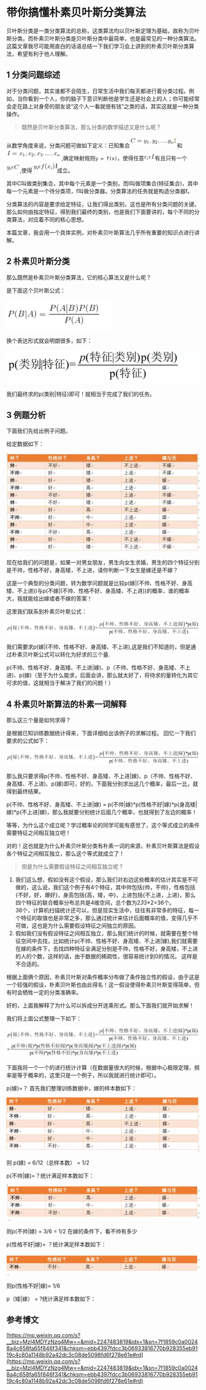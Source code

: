 # 带你搞懂朴素贝叶斯分类算法

贝叶斯分类是一类分类算法的总称，这类算法均以贝叶斯定理为基础，故称为贝叶斯分类。而朴素贝叶斯分类是贝叶斯分类中最简单，也是最常见的一种分类算法。这篇文章我尽可能用直白的话语总结一下我们学习会上讲到的朴素贝叶斯分类算法，希望有利于他人理解。

## 1 分类问题综述

对于分类问题，其实谁都不会陌生，日常生活中我们每天都进行着分类过程。例如，当你看到一个人，你的脑子下意识判断他是学生还是社会上的人；你可能经常会走在路上对身旁的朋友说“这个人一看就很有钱”之类的话，其实这就是一种分类操作。

> 既然是贝叶斯分类算法，那么分类的数学描述又是什么呢？

从数学角度来说，分类问题可做如下定义：已知集合![](../images/machinelearning/nbaytes_1.png) 和![](../images/machinelearning/nbaytes_2.png),确定映射规则`y = f(x)`，使得任意![](../images/machinelearning/nbaytes_3.png)有且只有一个![](../images/machinelearning/nbaytes_4.png),使得![](../images/machinelearning/nbaytes_5.png)成立。

其中C叫做类别集合，其中每个元素是一个类别，而I叫做项集合(特征集合)，其中每一个元素是一个待分类项，f叫做分类器。分类算法的任务就是构造分类器f。

分类算法的内容是要求给定特征，让我们得出类别，这也是所有分类问题的关键。那么如何由指定特征，得到我们最终的类别，也是我们下面要讲的，每个不同的分类算法，对应着不同的核心思想。

本篇文章，我会用一个具体实例，对朴素贝叶斯算法几乎所有重要的知识点进行讲解。

## 2 朴素贝叶斯分类

那么既然是朴素贝叶斯分类算法，它的核心算法又是什么呢？

是下面这个贝叶斯公式：

![](../images/machinelearning/nbaytes_6.png)

换个表达形式就会明朗很多，如下：

![](../images/machinelearning/nbaytes_7.png)

我们最终求的p(类别|特征)即可！就相当于完成了我们的任务。

## 3 例题分析

下面我们先给出例子问题。

给定数据如下：

![](../images/machinelearning/nbaytes_8.png)

现在给我们的问题是，如果一对男女朋友，男生向女生求婚，男生的四个特征分别是不帅，性格不好，身高矮，不上进，请你判断一下女生是嫁还是不嫁？

这是一个典型的分类问题，转为数学问题就是比较p(嫁|(不帅、性格不好、身高矮、不上进))与p(不嫁|(不帅、性格不好、身高矮、不上进))的概率，谁的概率大，我就能给出嫁或者不嫁的答案！

这里我们联系到朴素贝叶斯公式：

![](../images/machinelearning/nbaytes_9.png)

我们需要求p(嫁|(不帅、性格不好、身高矮、不上进),这是我们不知道的，但是通过朴素贝叶斯公式可以转化为好求的三个量.


p(不帅、性格不好、身高矮、不上进|嫁)、p（不帅、性格不好、身高矮、不上进)、p(嫁)（至于为什么能求，后面会讲，那么就太好了，将待求的量转化为其它可求的值，这就相当于解决了我们的问题！）

## 4 朴素贝叶斯算法的朴素一词解释

那么这三个量是如何求得？

是根据已知训练数据统计得来，下面详细给出该例子的求解过程。
回忆一下我们要求的公式如下：

![](../images/machinelearning/nbaytes_9.png)

那么我只要求得p(不帅、性格不好、身高矮、不上进|嫁)、p（不帅、性格不好、身高矮、不上进)、p(嫁)即可，好的，下面我分别求出这几个概率，最后一比，就得到最终结果。

p(不帅、性格不好、身高矮、不上进|嫁) = p(不帅|嫁)*p(性格不好|嫁)*p(身高矮|嫁)*p(不上进|嫁)，那么我就要分别统计后面几个概率，也就得到了左边的概率！


等等，为什么这个成立呢？学过概率论的同学可能有感觉了，这个等式成立的条件需要特征之间相互独立吧！

对的！这也就是为什么朴素贝叶斯分类有朴素一词的来源，朴素贝叶斯算法是假设各个特征之间相互独立，那么这个等式就成立了！

> 但是为什么需要假设特征之间相互独立呢？

1. 我们这么想，假如没有这个假设，那么我们对右边这些概率的估计其实是不可做的，这么说，我们这个例子有4个特征，其中帅包括{帅，不帅}，性格包括{不好，好，爆好}，身高包括{高，矮，中}，上进包括{不上进，上进}，那么四个特征的联合概率分布总共是4维空间，总个数为2*3*3*2=36个。<br/>36个，计算机扫描统计还可以，但是现实生活中，往往有非常多的特征，每一个特征的取值也是非常之多，那么通过统计来估计后面概率的值，变得几乎不可做，这也是为什么需要假设特征之间独立的原因。
2. 假如我们没有假设特征之间相互独立，那么我们统计的时候，就需要在整个特征空间中去找，比如统计p(不帅、性格不好、身高矮、不上进|嫁),我们就需要在嫁的条件下，去找四种特征全满足分别是不帅，性格不好，身高矮，不上进的人的个数，这样的话，由于数据的稀疏性，很容易统计到0的情况。 这样是不合适的。

根据上面俩个原因，朴素贝叶斯对条件概率分布做了条件独立性的假设，由于这是一个较强的假设，朴素贝叶斯也由此得名！这一假设使得朴素贝叶斯变得简单，但有时会牺牲一定的分类准确率。

好的，上面我解释了为什么可以拆成分开连乘形式。那么下面我们就开始求解！

我们将上面公式整理一下如下：

![](../images/machinelearning/nbaytes_10.png)

下面我将一个一个的进行统计计算（在数据量很大的时候，根据中心极限定理，频率是等于概率的，这里只是一个例子，所以我就进行统计即可）。

p(嫁)=？
首先我们整理训练数据中，嫁的样本数如下：

![](../images/machinelearning/nbaytes_11.png)

则 p(嫁) = 6/12（总样本数） = 1/2

p(不帅|嫁)=？统计满足样本数如下：

![](../images/machinelearning/nbaytes_12.png)

则p(不帅|嫁) = 3/6 = 1/2 在嫁的条件下，看不帅有多少

p(性格不好|嫁)= ？统计满足样本数如下：

![](../images/machinelearning/nbaytes_13.png)

则p(性格不好|嫁)= 1/6

p（矮|嫁） = ?统计满足样本数如下：


## 参考博文

[https://mp.weixin.qq.com/s?__biz=MzI4MDYzNzg4Mw==&mid=2247483819&idx=1&sn=7f1859c0a00248a4c658fa65f846f341&chksm=ebb4397fdcc3b06933816770b928355eb9119c4c80a1148b92a42dc3c08de5098fd6f278e61e#rd](https://mp.weixin.qq.com/s?__biz=MzI4MDYzNzg4Mw==&mid=2247483819&idx=1&sn=7f1859c0a00248a4c658fa65f846f341&chksm=ebb4397fdcc3b06933816770b928355eb9119c4c80a1148b92a42dc3c08de5098fd6f278e61e#rd)
